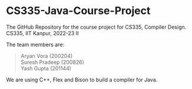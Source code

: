 # CS335-Java-Course-Project
 The GitHub Repository for the course project for CS335, Compiler Design. <br>
 CS335, IIT Kanpur, 2022-23 II
 
 The team members are:
 > Aryan Vora (200204) <br>
 > Suresh Pradeep (200826) <br>
 > Yash Gupta (201144)
 
 We are using C++, Flex and Bison to build a compiler for Java.
